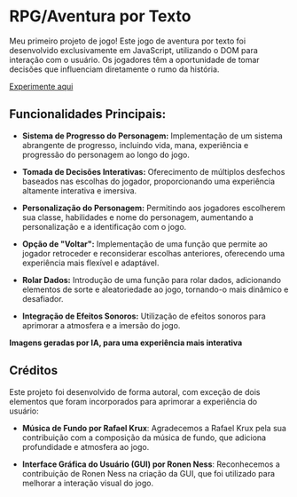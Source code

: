 # RPG/Aventura por Texto

Meu primeiro projeto de jogo! Este jogo de aventura por texto foi desenvolvido exclusivamente em JavaScript, utilizando o DOM para interação com o usuário. Os jogadores têm a oportunidade de tomar decisões que influenciam diretamente o rumo da história.

[Experimente aqui](https://cyo.vercel.app)

## Funcionalidades Principais:

- **Sistema de Progresso do Personagem:** Implementação de um sistema abrangente de progresso, incluindo vida, mana, experiência e progressão do personagem ao longo do jogo.
  
- **Tomada de Decisões Interativas:** Oferecimento de múltiplos desfechos baseados nas escolhas do jogador, proporcionando uma experiência altamente interativa e imersiva.
  
- **Personalização do Personagem:** Permitindo aos jogadores escolherem sua classe, habilidades e nome do personagem, aumentando a personalização e a identificação com o jogo.
  
- **Opção de "Voltar":** Implementação de uma função que permite ao jogador retroceder e reconsiderar escolhas anteriores, oferecendo uma experiência mais flexível e adaptável.
  
- **Rolar Dados:** Introdução de uma função para rolar dados, adicionando elementos de sorte e aleatoriedade ao jogo, tornando-o mais dinâmico e desafiador.
  
- **Integração de Efeitos Sonoros:** Utilização de efeitos sonoros para aprimorar a atmosfera e a imersão do jogo.

**Imagens geradas por IA, para uma experiência mais interativa**

## Créditos

Este projeto foi desenvolvido de forma autoral, com exceção de dois elementos que foram incorporados para aprimorar a experiência do usuário:

- **Música de Fundo por Rafael Krux**: Agradecemos a Rafael Krux pela sua contribuição com a composição da música de fundo, que adiciona profundidade e atmosfera ao jogo.

- **Interface Gráfica do Usuário (GUI) por Ronen Ness**: Reconhecemos a contribuição de Ronen Ness na criação da GUI, que foi utilizado para melhorar a interação visual do jogo.
